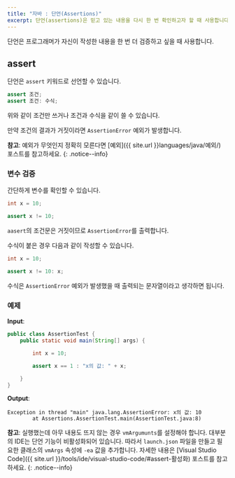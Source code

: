 ```yaml
---
title: "자바 : 단언(Assertions)"
excerpt: 단언(assertions)은 믿고 있는 내용을 다시 한 번 확인하고자 할 때 사용합니다.
---
```


단언은 프로그래머가 자신이 작성한 내용을 한 번 더 검증하고 싶을 때 사용합니다.

## assert

단언은 `assert` 키워드로 선언할 수 있습니다.

```java
assert 조건;
assert 조건: 수식;
```

위와 같이 조건만 쓰거나 조건과 수식을 같이 쓸 수 있습니다.

만약 조건의 결과가 거짓이라면 `AssertionError` 예외가 발생합니다.

**참고**: 예외가 무엇인지 정확히 모른다면 [예외]({{ site.url }}languages/java/예외/) 포스트를 참고하세요.
{: .notice--info}

### 변수 검증

간단하게 변수를 확인할 수 있습니다.

```java
int x = 10;

assert x != 10;
```

`aasert`의 조건문은 거짓이므로 `AssertionError`를 출력합니다.

수식이 붙은 경우 다음과 같이 작성할 수 있습니다.

```java
int x = 10;

assert x != 10: x;
```

수식은 `AssertionError` 예외가 발생했을 때 출력되는 문자열이라고 생각하면 됩니다.

### 예제

**Input**:

```java
public class AssertionTest {
    public static void main(String[] args) {

        int x = 10;

        assert x == 1 : "x의 값: " + x;

    }
}
```

**Output**:

```shell
Exception in thread "main" java.lang.AssertionError: x의 값: 10
        at Assertions.AssertionTest.main(AssertionTest.java:8)
```

**참고**: 실행했는데 아무 내용도 뜨지 않는 경우 `vmArgumunts`를 설정해야 합니다. 대부분의 IDE는 단언 기능이 비활성화되어 있습니다. 따라서 `launch.json` 파일을 만들고 필요한 클래스의 `vmArgs` 속성에 `-ea` 값을 추가합니다. 자세한 내용은 [Visual Studio Code]({{ site.url }}/tools/ide/visual-studio-code/#assert-활성화) 포스트를 참고하세요.
{: .notice--info}
